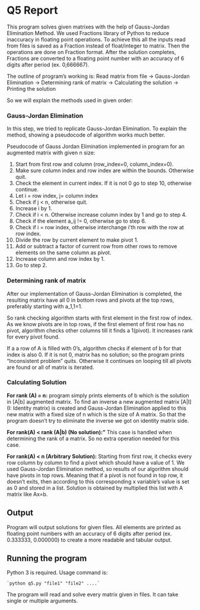 # Q5 Report

This program solves given matrixes with the help of Gauss-Jordan Elimination Method. We used Fractions library of Python to reduce inaccuracy in floating point operations. To achieve this all the inputs read from files is saved as a Fraction instead of float/integer to matrix. Then the operations are done on Fraction format. After the solution completes, Fractions are converted to a floating point number with an accuracy of 6 digits after period (ex. 0,666667).

The outline of program’s working is:
	Read matrix from file -> Gauss-Jordan Elimination -> Determining rank of matrix -> Calculating the solution -> Printing the solution

So we will explain the methods used in given order:

### Gauss-Jordan Elimination

In this step, we tried to replicate Gauss-Jordan Elimination. To explain the method, showing a pseudocode of algorithm works much better.

Pseudocode of Gauss Jordan Elimination implemented in program for an augmented matrix with given n size:
1. Start from first row and column (row_index=0, column_index=0).
2. Make sure column index and row index are within the bounds. Otherwise quit.
3. Check the element in current index. If it is not 0 go to step 10, otherwise continue.
4. Let i = row index, j= column index
5. Check if j < n, otherwise quit.
6. Increase i by 1.
7. Check if i < n. Otherwise increase column index by 1 and go to step 4.
8. Check if the element a_ij != 0, otherwise go to step 6.
9. Check if i = row index, otherwise interchange i’th row with the row at row index. 
10. Divide the row by current element to make pivot 1.
11. Add or subtract a factor of current row from other rows to remove elements on the same column as pivot.
12. Increase column and row index by 1. 
13. Go to step 2.


### Determining rank of matrix

After our implementation of Gauss-Jordan Elimination is completed, the resulting matrix have all 0 in bottom rows and pivots at the top rows, preferably starting with a_1,1=1. 
	
So rank checking algorithm starts with first element in the first row of index. As we know pivots are in top rows, if the first element of first row has no pivot, algorithm checks other columns till it finds a 1(pivot). It increases rank for every pivot found. 

If a a row of A is filled with 0’s, algorithm checks if element of b for that index is also 0. If it is not 0, matrix has no solution; so the program prints “Inconsistent problem” quits. Otherwise it continues on looping till all pivots are found or all of matrix is iterated.



### Calculating Solution

**For rank (A) = n:** program simply prints elements of b which is the solution in [A|b] augmented matrix. 
To find an inverse a new augmented matrix [A|I] (I: Identity matrix) is created and Gauss-Jordan Elimination applied to this new matrix with a fixed size of n which is the size of A matrix. So that the program doesn’t try to eliminate the inverse we got on identity matrix side.

**For rank(A) < rank (A|b) (No solution):”** This case is handled when determining the rank of a matrix. So no extra operation needed for this case.

**For rank(A) < n (Arbitrary Solution):** Starting from first row, it checks every row column by column to find a pivot which should have a value of 1. We used Gauss-Jordan Elimination method, so results of our algorithm should have pivots in top rows. Meaning that if a pivot is not found in top row, it doesn’t exits, then according to this corresponding x variable’s value is set as 0 and stored in a list.  Solution is obtained by multiplied this list with A matrix like Ax=b. 



## Output
Program will output solutions for given files. All elements are printed as floating point numbers with an accuracy of 6 digits after period (ex. 0.333333, 0.000000) to create a more readable and tabular output.  



## Running the program
Python 3 is required.  Usage command is:

	`python q5.py "file1" "file2" ....`

The program will read and solve every matrix given in files. It can take single or multiple arguments.
